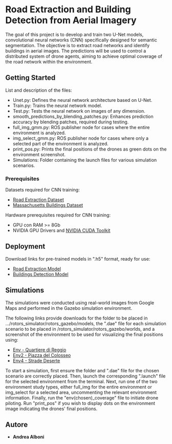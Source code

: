 # Road Extraction and Building Detection from Aerial Imagery 

The goal of this project is to develop and train two U-Net models, convolutional neural networks (CNN) specifically designed for semantic segmentation. The objective is to extract road networks and identify buildings in aerial images. The predictions will be used to control a distributed system of drone agents, aiming to achieve optimal coverage of the road network within the environment.

## Getting Started

List and description of the files:

- Unet.py: Defines the neural network architecture based on U-Net.
- Train.py: Trains the neural network model.
- Test.py: Tests the neural network on images of any dimension.
- smooth_predictions_by_blending_patches.py: Enhances prediction accuracy by blending patches, required during testing.
- full_img_gmm.py: ROS publisher node for cases where the entire environment is analyzed.
- img_select_gmm.py: ROS publisher node for cases where only a selected part of the environment is analyzed.
- print_pos.py: Prints the final positions of the drones as green dots on the environment screenshot.
- Simulations: Folder containing the launch files for various simulation scenarios.

### Prerequisites

Datasets required for CNN training:
- [Road Extraction Dataset](https://www.kaggle.com/datasets/balraj98/deepglobe-road-extraction-dataset)
- [Massachusetts Buildings Dataset](https://www.kaggle.com/datasets/balraj98/massachusetts-buildings-dataset/code)

Hardware prerequisites required for CNN training:
- GPU con RAM >= 8Gb
- NVIDIA GPU Drivers and [NVIDIA CUDA Toolkit](https://developer.nvidia.com/cuda-toolkit)

## Deployment

Download links for pre-trained models in ".h5" format, ready for use:
- [Road Extraction Model](https://drive.google.com/file/d/1dfdPuzAOjxv7tyFnCo3qPSDg3BL5kKfM/view?usp=sharing)
- [Buildings Detection Model](https://drive.google.com/file/d/15yyEJvJOZt-Vyrrf1LVo7sACHjIAR_w8/view?usp=sharing)

## Simulations

The simulations were conducted using real-world images from Google Maps and performed in the Gazebo simulation environment.

The following links provide downloads for the folder to be placed in .../rotors_simulator/rotors_gazebo/models, the ".dae" file for each simulation scenario to be placed in /rotors_simulator/rotors_gazebo/worlds, and a screenshot of the environment to be used for visualizing the final positions using:
- [Env - Quartiere di Reggio](https://drive.google.com/drive/folders/1L25QgqlFMfakWQTzxJSdDt4-lm1PjnNi?usp=sharing)
- [Env2 - Piazza del Colosseo](https://drive.google.com/drive/folders/1oCj5WPZFEup1hIQGeR_18bMNa0J6-P2m?usp=sharing)
- [Env4 - Strade Deserte](https://drive.google.com/drive/folders/13jji2yHSe3YBYaXJBXi-htyltGrIq8ox?usp=sharing)

To start a simulation, first ensure the folder and ".dae" file for the chosen scenario are correctly placed. Then, launch the corresponding ".launch" file for the selected environment from the terminal. Next, run one of the two environment study types, either full_img for the entire environment or img_select for a selected area, uncommenting the relevant environment information. Finally, run the "env(chosen)_coverage" file to initiate drone piloting. Run "print_pos" if you wish to display dots on the environment image indicating the drones' final positions.

## Autore

  - **Andrea Alboni** 
